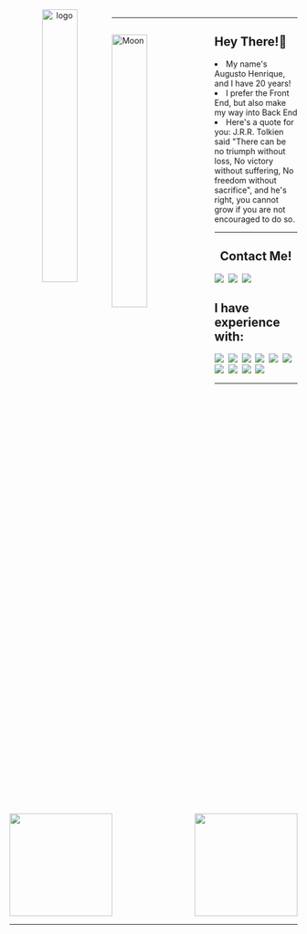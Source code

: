 <div align="center">
  <img align="left" width="35%"alt="logo" src="">
</div>
<hr>

<div >
  <img align="left" width="35%" alt="Moon" src="">
  <h2>Hey There!👋</h2>
<!--   <p align="right"> <img src="https://komarev.com/ghpvc/?username=AugustoBuin&color=yellow" alt="Profile views" /> </p> Maybe in the future? -->
  <p>
    <li>My name's Augusto Henrique, and I have 20 years!</li>
    <li>I prefer the Front End, but also make my way into Back End</li>
    <li>Here's a quote for you: J.R.R. Tolkien said "There can be no triumph without loss, No victory without suffering, No freedom without sacrifice", and he's right, you cannot grow if you are not encouraged to do so. </li>
  </p>
</div>
<hr>

<div>
  <h2 align="center">Contact Me!</h2>
      <a href="https://mail.google.com/mail/u/0/?fs=1&to=augusto.henrique.buin@gmail.com&su=&body=&bcc=&tf=cm"><img src="https://img.shields.io/badge/Gmail-151515?style=for-the-badge&logo=gmail&logoColor=4B70F1"></img></a>&nbsp; 
  <a href="https://www.linkedin.com/in/augusto-henrique-buin/"><img src="https://img.shields.io/badge/LinkedIn-151515?style=for-the-badge&logo=linkedin&logoColor=4B70F1"></img></a>&nbsp;
    <a href="https://www.instagram.com/augusto_buin/"><img src="https://img.shields.io/badge/Instagram-151515?style=for-the-badge&logo=instagram&logoColor=4B70F1"></img></a>&nbsp;
</div>

<div>
  <h2>I have experience with:</h2>
  <p>
    <img src="https://img.shields.io/badge/HTML5-151515?style=for-the-badge&logo=html5&logoColor=4B70F1"></img>&nbsp;
    <img src="https://img.shields.io/badge/CSS3-151515?style=for-the-badge&logo=css3&logoColor=4B70F1"></img>&nbsp;
    <img src="https://img.shields.io/badge/Python-151515?style=for-the-badge&logo=python&logoColor=4B70F1"></img>&nbsp;
    <img src="https://img.shields.io/badge/Flask-151515?style=for-the-badge&logo=flask&logoColor=4B70F1"></img>&nbsp
    <img src="https://img.shields.io/badge/JavaScript-151515?style=for-the-badge&logo=javascript&logoColor=4B70F1"></img>&nbsp;
    <img src="https://img.shields.io/badge/TypeScript-151515?style=for-the-badge&logo=typescript&logoColor=4B70F1"></img>&nbsp;
    <img src="https://img.shields.io/badge/React-151515?style=for-the-badge&logo=react&logoColor=4B70F1"></img>&nbsp;
    <img src="https://img.shields.io/badge/Node.js-151515?style=for-the-badge&logo=nodedotjs&logoColor=4B70F1"></img>&nbsp;    
    <img src="https://img.shields.io/badge/MySQL-151515?style=for-the-badge&logo=mysql&logoColor=4B70F1"></img>&nbsp;
    <img src="https://img.shields.io/badge/PostgreSQL-151515?style=for-the-badge&logo=postgreSQL&logoColor=4B70F1"></img>&nbsp;
  </p>
</div>
<hr>

<div>
  <img  height="180em" src="https://github-readme-stats.vercel.app/api?username=AugustoBuin&show_icons=true&theme=vision-friendly-dark&include_all_commits=true&count_private=true"/>
  <img align="right" height="180em" src="https://github-readme-stats.vercel.app/api/top-langs/?username=AugustoBuin&layout=compact&langs_count=16&theme=vision-friendly-dark"/>
</div>
<hr>
